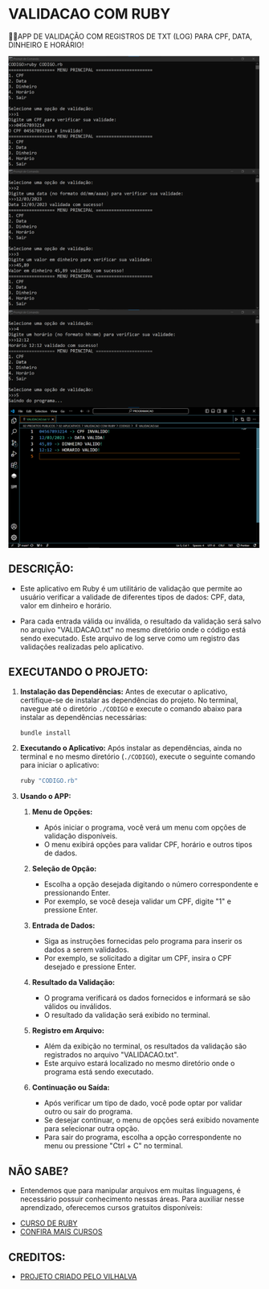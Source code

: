 # VALIDACAO COM RUBY
👨‍💻APP DE VALIDAÇÃO COM REGISTROS DE TXT (LOG) PARA CPF, DATA, DINHEIRO E HORÁRIO!

<img src="./IMAGENS/FOTO_1.png" align="center" width="500"> <br>
<img src="./IMAGENS/FOTO_2.png" align="center" width="500"> <br>
<img src="./IMAGENS/FOTO_3.png" align="center" width="500"> <br>
<img src="./IMAGENS/FOTO_4.png" align="center" width="500"> <br>

## DESCRIÇÃO:
- Este aplicativo em Ruby é um utilitário de validação que permite ao usuário verificar a validade de diferentes tipos de dados: CPF, data, valor em dinheiro e horário. 

- Para cada entrada válida ou inválida, o resultado da validação será salvo no arquivo "VALIDACAO.txt" no mesmo diretório onde o código está sendo executado. Este arquivo de log serve como um registro das validações realizadas pelo aplicativo.

## EXECUTANDO O PROJETO:
1. **Instalação das Dependências:**
   Antes de executar o aplicativo, certifique-se de instalar as dependências do projeto. No terminal, navegue até o diretório `./CODIGO` e execute o comando abaixo para instalar as dependências necessárias:
   ```bash
   bundle install
   ```

2. **Executando o Aplicativo:**
   Após instalar as dependências, ainda no terminal e no mesmo diretório (`./CODIGO`), execute o seguinte comando para iniciar o aplicativo:
   ```bash
   ruby "CODIGO.rb"
   ```

3. **Usando o APP:**
   1. **Menu de Opções:**
      - Após iniciar o programa, você verá um menu com opções de validação disponíveis.
      - O menu exibirá opções para validar CPF, horário e outros tipos de dados.

   2. **Seleção de Opção:**
      - Escolha a opção desejada digitando o número correspondente e pressionando Enter.
      - Por exemplo, se você deseja validar um CPF, digite "1" e pressione Enter.

   3. **Entrada de Dados:**
      - Siga as instruções fornecidas pelo programa para inserir os dados a serem validados.
      - Por exemplo, se solicitado a digitar um CPF, insira o CPF desejado e pressione Enter.

   4. **Resultado da Validação:**
      - O programa verificará os dados fornecidos e informará se são válidos ou inválidos.
      - O resultado da validação será exibido no terminal.

   5. **Registro em Arquivo:**
      - Além da exibição no terminal, os resultados da validação são registrados no arquivo "VALIDACAO.txt".
      - Este arquivo estará localizado no mesmo diretório onde o programa está sendo executado.

   6. **Continuação ou Saída:**
      - Após verificar um tipo de dado, você pode optar por validar outro ou sair do programa.
      - Se desejar continuar, o menu de opções será exibido novamente para selecionar outra opção.
      - Para sair do programa, escolha a opção correspondente no menu ou pressione "Ctrl + C" no terminal.

## NÃO SABE?
- Entendemos que para manipular arquivos em muitas linguagens, é necessário possuir conhecimento nessas áreas. Para auxiliar nesse aprendizado, oferecemos cursos gratuitos disponíveis:
* [CURSO DE RUBY](https://github.com/VILHALVA/CURSO-DE-RUBY)
* [CONFIRA MAIS CURSOS](https://github.com/VILHALVA?tab=repositories&q=+topic:CURSO)

## CREDITOS:
- [PROJETO CRIADO PELO VILHALVA](https://github.com/VILHALVA)










